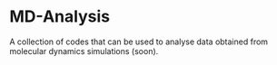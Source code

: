 # MD-Analysis
A collection of codes that can be used to analyse data obtained from molecular dynamics simulations (soon).
